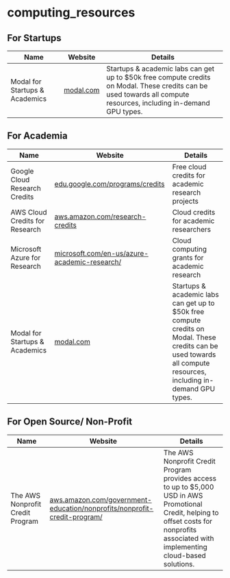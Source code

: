 # computing_resources

## For Startups

| Name | Website | Details |
|------|---------|---------|
| Modal for Startups & Academics | [modal.com](https://modal.com/) | Startups & academic labs can get up to $50k free compute credits on Modal. These credits can be used towards all compute resources, including in-demand GPU types. |

## For Academia

| Name | Website | Details |
|------|---------|---------|
| Google Cloud Research Credits | [edu.google.com/programs/credits](https://edu.google.com/programs/credits/) | Free cloud credits for academic research projects |
| AWS Cloud Credits for Research | [aws.amazon.com/research-credits](https://aws.amazon.com/government-education/research-and-technical-computing/cloud-credit-for-research/) | Cloud credits for academic researchers |
| Microsoft Azure for Research | [microsoft.com/en-us/azure-academic-research/](https://www.microsoft.com/en-us/azure-academic-research/) | Cloud computing grants for academic research |
| Modal for Startups & Academics | [modal.com](https://modal.com/) | Startups & academic labs can get up to $50k free compute credits on Modal. These credits can be used towards all compute resources, including in-demand GPU types. |

## For Open Source/ Non-Profit

| Name | Website | Details |
|------|---------|---------|
| The AWS Nonprofit Credit Program| [aws.amazon.com/government-education/nonprofits/nonprofit-credit-program/](https://aws.amazon.com/government-education/nonprofits/nonprofit-credit-program/) | The AWS Nonprofit Credit Program provides access to up to $5,000 USD in AWS Promotional Credit, helping to offset costs for nonprofits associated with implementing cloud-based solutions. |